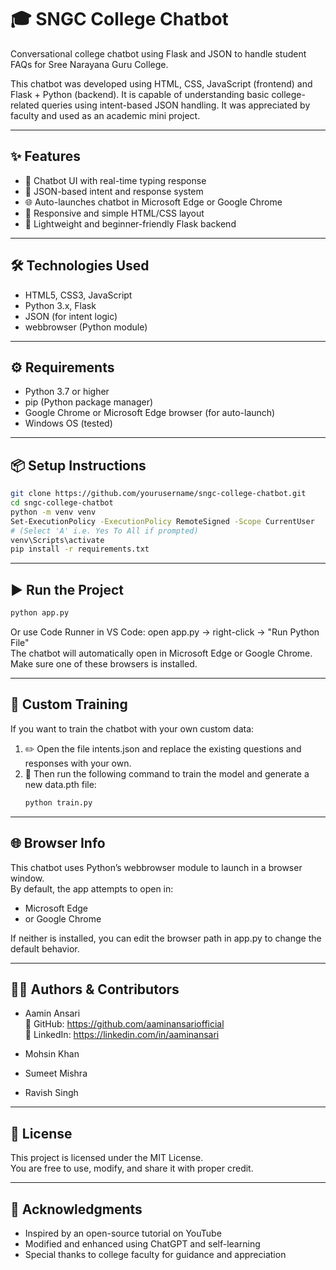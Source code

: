 # 🎓 SNGC College Chatbot

Conversational college chatbot using Flask and JSON to handle student FAQs for Sree Narayana Guru College.

This chatbot was developed using HTML, CSS, JavaScript (frontend) and Flask + Python (backend). It is capable of understanding basic college-related queries using intent-based JSON handling. It was appreciated by faculty and used as an academic mini project.

---

## ✨ Features
- 💬 Chatbot UI with real-time typing response  
- 📄 JSON-based intent and response system  
- 🌐 Auto-launches chatbot in Microsoft Edge or Google Chrome  
- 📱 Responsive and simple HTML/CSS layout  
- 🐍 Lightweight and beginner-friendly Flask backend  

---

## 🛠️ Technologies Used
- HTML5, CSS3, JavaScript  
- Python 3.x, Flask  
- JSON (for intent logic)  
- webbrowser (Python module)  

---

## ⚙️ Requirements
- Python 3.7 or higher  
- pip (Python package manager)  
- Google Chrome or Microsoft Edge browser (for auto-launch)  
- Windows OS (tested)  

---

## 📦 Setup Instructions
```bash
git clone https://github.com/yourusername/sngc-college-chatbot.git
cd sngc-college-chatbot
python -m venv venv
Set-ExecutionPolicy -ExecutionPolicy RemoteSigned -Scope CurrentUser
# (Select 'A' i.e. Yes To All if prompted)
venv\Scripts\activate
pip install -r requirements.txt
```

---

## ▶️ Run the Project
```bash
python app.py
```
Or use Code Runner in VS Code: open app.py → right-click → "Run Python File"  
The chatbot will automatically open in Microsoft Edge or Google Chrome. Make sure one of these browsers is installed.

---

## 🧠 Custom Training

If you want to train the chatbot with your own custom data:

1. ✏️ Open the file intents.json and replace the existing questions and responses with your own.  
2. 🧪 Then run the following command to train the model and generate a new data.pth file:
   ```bash
   python train.py
   ```

---

## 🌐 Browser Info
This chatbot uses Python’s webbrowser module to launch in a browser window.  
By default, the app attempts to open in:

- Microsoft Edge  
- or Google Chrome  

If neither is installed, you can edit the browser path in app.py to change the default behavior.

---

## 👨‍💻 Authors & Contributors

- Aamin Ansari  
  🔗 GitHub: https://github.com/aaminansariofficial  
  🔗 LinkedIn: https://linkedin.com/in/aaminansari  

- Mohsin Khan  
- Sumeet Mishra  
- Ravish Singh  

---

## 📄 License
This project is licensed under the MIT License.  
You are free to use, modify, and share it with proper credit.

---

## 🙏 Acknowledgments

- Inspired by an open-source tutorial on YouTube  
- Modified and enhanced using ChatGPT and self-learning  
- Special thanks to college faculty for guidance and appreciation